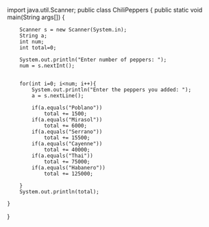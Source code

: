 import java.util.Scanner;
public class ChiliPeppers {
    public static void main(String args[]) {

        Scanner s = new Scanner(System.in);
        String a;
        int num;
        int total=0;

        System.out.println("Enter number of peppers: ");
        num = s.nextInt();


        for(int i=0; i<num; i++){
            System.out.println("Enter the peppers you added: ");
            a = s.nextLine();

            if(a.equals("Poblano"))
                total += 1500;
            if(a.equals("Mirasol"))
                total += 6000;
            if(a.equals("Serrano"))
                total += 15500;
            if(a.equals("Cayenne"))
                total += 40000;
            if(a.equals("Thai"))
                total += 75000;
            if(a.equals("Habanero"))
                total += 125000;

        }
        System.out.println(total);

    }
}
